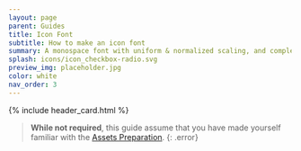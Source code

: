 ```yaml
---
layout: page
parent: Guides
title: Icon Font
subtitle: How to make an icon font
summary: A monospace font with uniform & normalized scaling, and complex component interactions.
splash: icons/icon_checkbox-radio.svg
preview_img: placeholder.jpg
color: white
nav_order: 3
---
```


{% include header_card.html %}

> **While not required**, this guide assume that you have made yourself familiar with the [Assets Preparation](/guides/assets-prep).
{: .error}